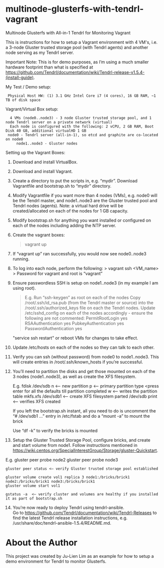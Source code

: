 # multinode-glusterfs-with-tendrl-vagrant
Multinode Glusterfs with All-in-1 Tendrl for Monitoring Vagrant 

This is instructions for how to setup a Vagrant environment with 4 VM's, i.e. a 3-node Gluster trusted storage pool (with Tendrl agents) and another node serving as my Tendrl server.  

Important Note: This is for demo purposes, as I’m using a much smaller hardware footprint than what is specified at https://github.com/Tendrl/documentation/wiki/Tendrl-release-v1.5.4-(install-guide).

My Test / Demo setup:

	 Physical Host HW: (1) 3.1 GHz Intel Core i7 (4 cores), 16 GB RAM, ~1 TB of disk space
	
Vagrant/Virtual Box setup:
   
      4 VMs (node0..node3) - 3 node Gluster trusted storage pool, and 1 node Tendrl server on a private network (virtual)
      Each node is configured with the following: 2 vCPU, 2 GB RAM, Boot Disk 40 GB, additional virtualHD 1 GB
	 node0 - Tendrl server (all-in-1), so etcd and graphite are co-located on node0
         node1..node3 - Gluster nodes

Setting up the Vagrant Boxes:

1. Download and install VirtualBox.

2. Download and install Vagrant.

3. Create a directory to put the scripts in, e.g. “mydir”.  Download Vagrantfile and bootstrap.sh to “mydir” directory.

4. Modify Vagrantfile if you want more than 4 nodes (VMs), e.g. node0 will be the Tendrl master, and node1..node3 are the Gluster trusted pool and Tendrl nodes (agents).  Note: a virtual hard drive will be created/allocated on each of the nodes for 1 GB capacity.

5. Modify bootstrap.sh for anything you want installed or configured on each of the nodes including adding the NTP server.

6. Create the vagrant boxes:
	> vagrant up

7. If “vagrant up” ran successfully, you would now see node0..node3 running.

8. To log into each node, perform the following:
        >  vagrant ssh <VM_name>
        >  Password for vagrant and root is “vagrant”
          
9. Ensure passwordless SSH is setup on node1..node3 (in my example I am using root).

	> E.g. Run “ssh-keygen” as root on each of the nodes
	> Copy /root/.ssh/id_rsa.pub (from the Tendrl master or source) into the /root/.ssh/authorized_keys file on each the Tendrl nodes.
	Update /etc/sshd_config on each of the nodes accordingly - ensure the following are not commented:
          PermitRootLogin yes
          RSAAuthentication yes
          PubkeyAuthentication yes
          PasswordAuthentication yes
          
	"service ssh restart" or reboot VMs for changes to take effect.
  
10. Update /etc/hosts on each of the nodes so they can talk to each other.

11. Verify you can ssh (without password) from node0 to node1..node3.  This will create entries in /root/.ssh/known_hosts if you’re successful.

12. You’ll need to partition the disks and get those mounted on each of the 3 nodes (node1..node3), as well as create the XFS filesystem.

	E.g. fdisk /dev/sdb
		n 	<— new partition
		p 	<— primary partition type
		<press enter for all the defaults till partition completed
		w	<— writes the partition table
	mkfs.xfs /dev/sdb1	<— create XFS filesystem
	parted /dev/sdb print	<— verifies XFS created

	If you left the bootstrap.sh instant, all you need to do is uncomment the “# /dev/sdb1 …” entry in /etc/fstab and do a “mount -a” to mount the brick

	Use “df -k” to verify the bricks is mounted

13. Setup the Gluster Trusted Storage Pool, configure bricks, and create and start volume from node1.  Follow instructions mentioned in https://wiki.centos.org/SpecialInterestGroup/Storage/gluster-Quickstart.

E.g.
	gluster peer probe node2
	gluster peer probe node3

	gluster peer status	<— verify Gluster trusted storage pool established

	gluster volume create vol1 replica 3 node1:/bricks/brick1 node2:/bricks/brick1 node3:/bricks/brick1
	gluster volume start vol1

	gstatus -a	<— verify cluster and volumes are healthy if you installed it as part of bootstrap.sh

14. You’re now ready to deploy Tendrl using tendrl-ansible.  
   Go to https://github.com/Tendrl/documentation/wiki/Tendrl-Releases to find the latest Tendrl release installation instructions, e.g. /usr/share/doc/tendrl-ansible-1.5.4/README.md.

# About the Author
This project was created by Ju-Lien Lim as an example for how to setup a demo environment for Tendrl to monitor Glusterfs.
